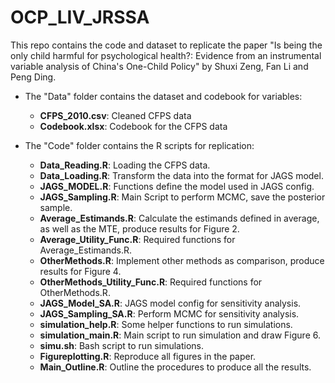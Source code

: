 # OCP_LIV_JRSSA

This repo contains the code and dataset to replicate the paper "Is being the only child harmful for psychological health?: Evidence from an instrumental variable analysis of China's One-Child Policy" by Shuxi Zeng, Fan Li and Peng Ding.

- The "Data" folder contains the dataset and codebook for variables:
  - **CFPS_2010.csv**: Cleaned CFPS data
  - **Codebook.xlsx**: Codebook for the CFPS data

- The "Code" folder contains the R scripts for replication:
  - **Data_Reading.R**: Loading the CFPS data.
  - **Data_Loading.R**: Transform the data into the format for JAGS model.
  - **JAGS_MODEL.R**: Functions define the model used in JAGS config.
  - **JAGS_Sampling.R**: Main Script to perform MCMC, save the posterior sample.
  - **Average_Estimands.R**: Calculate the estimands defined in average, as well as the MTE, produce results for  Figure 2.
  - **Average_Utility_Func.R**: Required functions for Average_Estimands.R.
  - **OtherMethods.R**: Implement other methods as comparison, produce results for Figure 4.
  - **OtherMethods_Utility_Func.R**: Required functions for OtherMethods.R.
  - **JAGS_Model_SA.R**: JAGS model config for sensitivity analysis.
  - **JAGS_Sampling_SA.R**: Perform MCMC for sensitivity analysis.
  - **simulation_help.R**: Some helper functions to run simulations.
  - **simulation_main.R**: Main script to run simulation and draw Figure 6.
  - **simu.sh**: Bash script to run simulations.
  - **Figureplotting.R**: Reproduce all figures in the paper.
  - **Main_Outline.R**: Outline the procedures to produce all the results.
